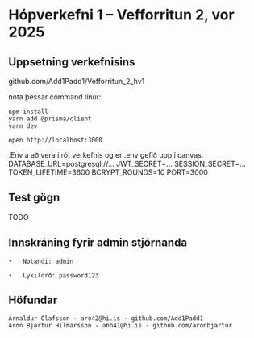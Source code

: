 # Hópverkefni 1 – Vefforritun 2, vor 2025

## Uppsetning verkefnisins

   github.com/Add1Padd1/Vefforritun_2_hv1

   nota þessar command línur:
   ```
npm install
yarn add @prisma/client
yarn dev
```

```
open http://localhost:3000
```

   .Env á að vera í rót verkefnis og er .env gefið upp í canvas.
   DATABASE_URL=postgresql://...
    JWT_SECRET=...
    SESSION_SECRET=...
    TOKEN_LIFETIME=3600
    BCRYPT_ROUNDS=10
    PORT=3000




## Test gögn

TODO

## Innskráning fyrir admin stjórnanda
	•	Notandi: admin

	•	Lykilorð: password123


## Höfundar
    Arnaldur Ólafsson - aro42@hi.is - github.com/Add1Padd1
    Aron Bjartur Hilmarsson - abh41@hi.is - github.com/aronbjartur


